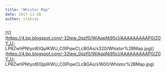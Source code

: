 ```yaml
---
title: "Whistor Map"
date: 2017-11-30
author: sfakias
---
```


[![](https://4.bp.blogspot.com/-32Iew_0qzf0/WiAppNi95cI/AAAAAAAAAP0/Z0Y_U-
LPRZwhPNtyotEIQpIKWU_C0lPqwCLcBGAs/s320/Whistor%2BMap.jpg)](https://4.bp.blogspot.com/-32Iew_0qzf0/WiAppNi95cI/AAAAAAAAAP0/Z0Y_U-
LPRZwhPNtyotEIQpIKWU_C0lPqwCLcBGAs/s1600/Whistor%2BMap.jpg)




